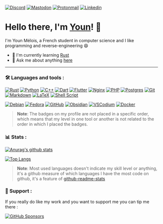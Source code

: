 [![Discord](https://img.shields.io/badge/sehnryr-%235865F2.svg?style=flat&logo=discord&logoColor=white)](https://discord.com/users/230563291146092545)
[![Mastodon](https://img.shields.io/badge/@sehnryr-%232B90D9?style=flat&logo=mastodon&logoColor=white)](https://mastodon.social/@sehnryr)
[![Protonmail](https://img.shields.io/badge/youn@melois.dev-%23a692ff?style=flat&logo=protonmail&logoColor=white)](mailto:youn@melois.dev)
[![Linkedin](https://img.shields.io/badge/Youn%20Mélois-%230077B5.svg?style=flat&logo=linkedin&logoColor=white)](https://www.linkedin.com/in/youn-melois/)

# Hello there, I'm [Youn](https://melois.dev)! 👋

I'm Youn Mélois, a French student in computer science and I like programming and reverse-engineering 😄

- 🌱 I'm currently learning [Rust](https://www.rust-lang.org/)
- 💬 Ask me about anything [here](https://github.com/sehnryr/sehnryr/issues)


---
### 🛠 Languages and tools :
<!-- Languages, frameworks and server-side tools -->
[![Rust](https://img.shields.io/badge/rust-%23000000.svg?style=for-the-badge&logo=rust&logoColor=white)](https://www.rust-lang.org/)
[![Python](https://img.shields.io/badge/python-3670A0?style=for-the-badge&logo=python&logoColor=ffdd54)](https://www.python.org/)
[![C++](https://img.shields.io/badge/c++-%2300599C.svg?style=for-the-badge&logo=c%2B%2B&logoColor=white)](https://isocpp.org/)
[![Dart](https://img.shields.io/badge/dart-%230175C2.svg?style=for-the-badge&logo=dart&logoColor=white)](https://dart.dev/)
[![Flutter](https://img.shields.io/badge/Flutter-%2302569B.svg?style=for-the-badge&logo=Flutter&logoColor=white)](https://flutter.dev/)
[![Nginx](https://img.shields.io/badge/NGIИX-%23009639.svg?style=for-the-badge&logo=nginx&logoColor=white)](https://nginx.org/en/)
[![PHP](https://img.shields.io/badge/php-%23777BB4.svg?style=for-the-badge&logo=php&logoColor=white)](https://www.php.net/)
[![Postgres](https://img.shields.io/badge/postgres-%23316192.svg?style=for-the-badge&logo=postgresql&logoColor=white)](https://www.postgresql.org/)
[![Git](https://img.shields.io/badge/git-%23F05033.svg?style=for-the-badge&logo=git&logoColor=white)](https://git-scm.com/)
[![Markdown](https://img.shields.io/badge/markdown-%23000000.svg?style=for-the-badge&logo=markdown&logoColor=white)](https://daringfireball.net/projects/markdown/)
[![LaTeX](https://img.shields.io/badge/latex-%23008080.svg?style=for-the-badge&logo=latex&logoColor=white)](https://www.latex-project.org/)
[![Shell Script](https://img.shields.io/badge/shell_script-%23121011.svg?style=for-the-badge&logo=gnu-bash&logoColor=white)](https://en.wikipedia.org/wiki/Shell_script)
<!--
[![C](https://img.shields.io/badge/c-%2300599C.svg?style=for-the-badge&logo=c&logoColor=white)](http://www.open-std.org/jtc1/sc22/wg14/)
[![Qt](https://img.shields.io/badge/Qt-%23217346.svg?style=for-the-badge&logo=Qt&logoColor=white)](https://www.qt.io/)
[![React](https://img.shields.io/badge/react-%2320232a.svg?style=for-the-badge&logo=react&logoColor=%2361DAFB)](https://reactjs.org/)
-->

<!-- Client-side tools -->
[![Debian](https://img.shields.io/badge/Debian-D70A53?style=for-the-badge&logo=debian&logoColor=white)](https://www.debian.org/)
[![Fedora](https://img.shields.io/badge/Fedora-294172?style=for-the-badge&logo=fedora&logoColor=white)](https://getfedora.org/)
[![GitHub](https://img.shields.io/badge/github-%23121011.svg?style=for-the-badge&logo=github&logoColor=white)](https://github.com/)
[![Obsidian](https://img.shields.io/badge/Obsidian-%23483699.svg?style=for-the-badge&logo=obsidian&logoColor=white)](https://obsidian.md/)
[![VSCodium](https://img.shields.io/badge/VSCodium-%23FFFFFF.svg?style=for-the-badge&logo=vscodium&logoColor=2F80ED)](https://vscodium.com/)
[![Docker](https://img.shields.io/badge/docker-%230db7ed.svg?style=for-the-badge&logo=docker&logoColor=white)](https://www.docker.com/)
<!--
[![Logseq](https://img.shields.io/badge/logseq-012f39?style=for-the-badge&logo=logseq&logoColor=84c7c7)](https://logseq.com/)
[![Visual Studio Code](https://img.shields.io/badge/Visual%20Studio%20Code-0078d7.svg?style=for-the-badge&logo=visual-studio-code&logoColor=white)](https://code.visualstudio.com/)
[![Android Studio](https://img.shields.io/badge/Android%20Studio-3DDC84.svg?style=for-the-badge&logo=android-studio&logoColor=white)](https://developer.android.com/studio/)
[![Figma](https://img.shields.io/badge/figma-%23F24E1E.svg?style=for-the-badge&logo=figma&logoColor=white)](https://www.figma.com/)
[![Neovim](https://img.shields.io/badge/NeoVim-%2357A143.svg?&style=for-the-badge&logo=neovim&logoColor=white)](https://neovim.io/)
-->

<!-- https://github.com/Ileriayo/markdown-badges -->

> **Note**:
> The badges on my profile are not placed in a specific order, which means that my level in one tool or another is not related to the order in which I placed the badges.

### 📊 Stats :

[![Anurag's github stats](https://github-readme-stats-sigma-five.vercel.app/api?username=Sehnryr&include_all_commits=true&count_private=true&show_icons=true&bg_color=3,3fb950,26a641,26a64100&title_color=fff&text_color=fff&icon_color=fff&hide_border=true)](https://github.com/anuraghazra/github-readme-stats)

[![Top Langs](https://github-readme-stats-sigma-five.vercel.app/api/top-langs/?username=Sehnryr&count_private=true&layout=compact&bg_color=3,3fb950,26a641,26a64100&title_color=fff&text_color=fff&hide_border=true)](https://github.com/anuraghazra/github-readme-stats)

> **Note**:
> Most used languages doesn't indicate my skill level or anything, it's a github measure of which languages I have the most code on github, it's a feature of [github-readme-stats](https://github.com/anuraghazra/github-readme-stats)

### 🍻 Support :

If you really do like my work and you want to support me you can tip me there :

[![GitHub Sponsors](https://img.shields.io/badge/donate-Github%20Sponsors-d46c94)](https://github.com/sponsors/sehnryr)
<!-- [![Paypal Donate](https://shields.io/badge/donate-Paypal.me-blue)](https://paypal.me/ynmls) -->
<!-- [![Buy Me a Coffee](https://shields.io/badge/donate-Buy%20Me%20A%20Coffee-yellow)](https://www.buymeacoffee.com/Sehnryr) -->
